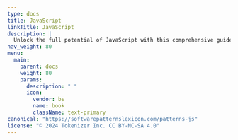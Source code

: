 ```yaml
---
type: docs
title: JavaScript
linkTitle: JavaScript
description: |
  Unlock the full potential of JavaScript with this comprehensive guide on design patterns, best practices, and advanced programming techniques. Enhance your skills in OOP, functional programming, asynchronous patterns, and more for modern web development.
nav_weight: 80
menu:
  main:
    parent: docs
    weight: 80
    params:
      description: " "
      icon:
        vendor: bs
        name: book
        className: text-primary
canonical: "https://softwarepatternslexicon.com/patterns-js"
license: "© 2024 Tokenizer Inc. CC BY-NC-SA 4.0"
---
```

